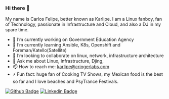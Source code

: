 ### Hi there 👋 

My name is Carlos Felipe, better known as Karlipe. I am a Linux fanboy, fan of Technology, passionate in Infrastructure and Cloud, and also a DJ in my spare time.

- 🔭 I’m currently working on Government Education Agency
- 🌱 I’m currently learning Ansible, K8s, Openshift and Foreman/Katello(Satellite)
- 👯 I’m looking to collaborate on linux, network, infrastructure architecture
- 💬 Ask me about Linux, Infrastructure, Djing, 
- 📫 How to reach me: karlipe@cringerlabs.com
- ⚡ Fun fact: huge fan of Cooking TV Shows, my Mexican food is the best so far and I love beaches and PsyTrance Festivals.

[![Github Badge](https://img.shields.io/badge/-Github-000?style=flat-square&logo=Github&logoColor=white&link=https://github.com/karlipegomes)](https://github.com/karlipegomes)
[![Linkedin Badge](https://img.shields.io/badge/-LinkedIn-blue?style=flat-square&logo=Linkedin&logoColor=white&link=https://www.linkedin.com/in/cfgomes/)](https://www.linkedin.com/in/cfgomes/)

